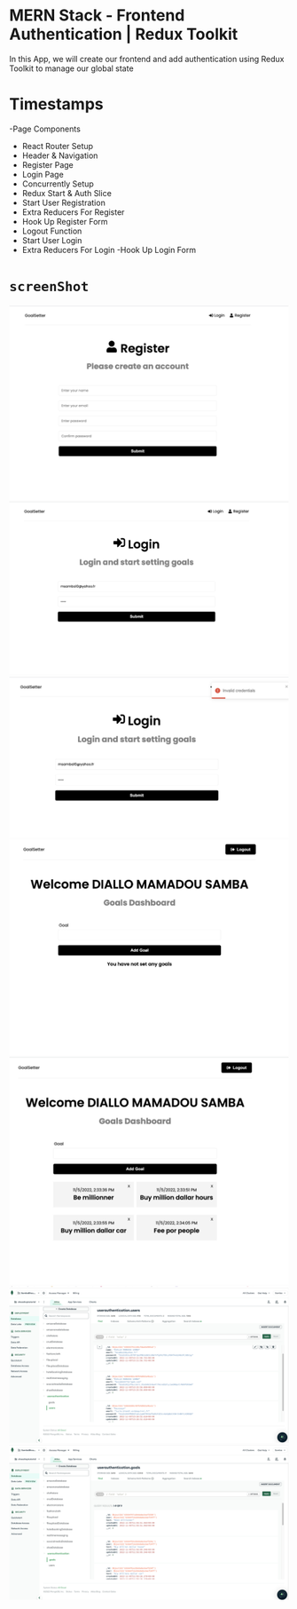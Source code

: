 # MERN Stack - Frontend Authentication | Redux Toolkit
In this App, we will create our frontend and add authentication using Redux Toolkit to manage our global state

#  Timestamps
-Page Components
- React Router Setup
- Header & Navigation
- Register Page
- Login Page
- Concurrently Setup
- Redux Start & Auth Slice
- Start User Registration
- Extra Reducers For Register
- Hook Up Register Form
- Logout Function
- Start User Login
- Extra Reducers For Login
-Hook Up Login Form

# `screenShot`

<img src="./1.png">
<img src="./2.png"/>
<img src="./3.png"/>
<img src="./4.png"/>
<img src="./5.png"/>
<img src="./6.png"/>
<img src="./7.png"/>
